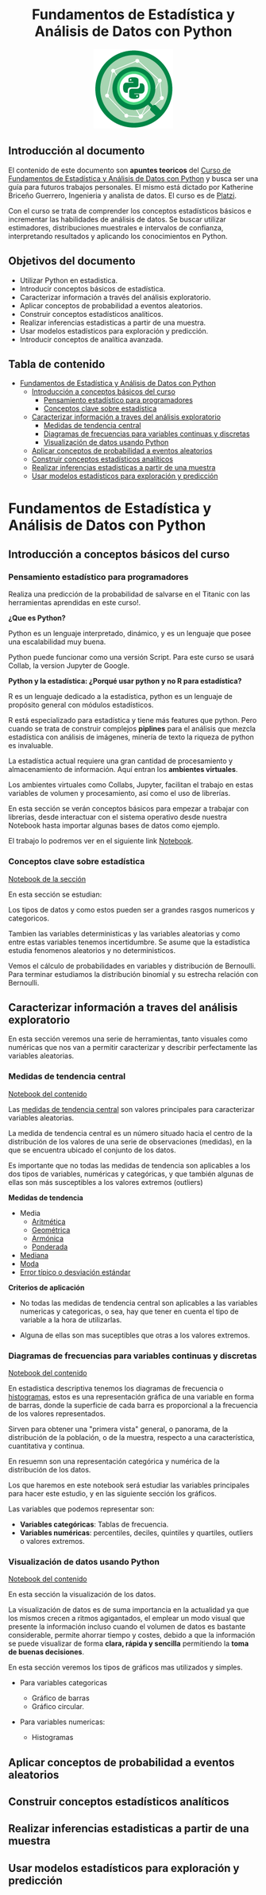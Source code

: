 
<div align="center">
    <h1>Fundamentos de Estadística y Análisis de Datos con Python</h1>
    <img src="readme_img/fundamentos-de-estadistica.png" width="">
</div>

## Introducción al documento

El contenido de este documento son **apuntes teoricos** del [Curso de Fundamentos de Estadística y Análisis de Datos con Python](https://platzi.com/cursos/estadistica-python/) y busca ser una guía para futuros trabajos personales. El mismo está dictado por Katherine Briceño Guerrero, Ingenieria y analista de datos. El curso es de [Platzi](https://platzi.com).

Con el curso se trata de comprender los conceptos estadísticos básicos e incrementar las habilidades de análisis de datos. Se buscar utilizar estimadores, distribuciones muestrales e intervalos de confianza, interpretando resultados y aplicando los conocimientos en Python.

## Objetivos del documento

- Utilizar Python en estadistica.
- Introducir conceptos básicos de estadística.
- Caracterizar información a través del análisis exploratorio.
- Aplicar conceptos de probabilidad a eventos aleatorios.
- Construir conceptos estadísticos analíticos.
- Realizar inferencias estadisticas a partir de una muestra.
- Usar modelos estadísticos para exploración y predicción.
- Introducir conceptos de analítica avanzada.

## Tabla de contenido

- [Fundamentos de Estadística y Análisis de Datos con Python](#fundamentos-de-estadística-y-análisis-de-datos-con-python)
  - [Introducción a conceptos básicos del curso](#introducción-a-conceptos-básicos-del-curso)
    - [Pensamiento estadístico para programadores](#pensamiento-estadístico-para-programadores)
    - [Conceptos clave sobre estadística](#conceptos-clave-sobre-estadística)
  - [Caracterizar información a traves del análisis exploratorio](#caracterizar-información-a-traves-del-análisis-exploratorio)
    - [Medidas de tendencia central](#medidas-de-tendencia-central)
    - [Diagramas de frecuencias para variables continuas y discretas](#diagramas-de-frecuencias-para-variables-continuas-y-discretas)
    - [Visualización de datos usando Python](#visualización-de-datos-usando-python)
  - [Aplicar conceptos de probabilidad a eventos aleatorios](#aplicar-conceptos-de-probabilidad-a-eventos-aleatorios)
  - [Construir conceptos estadísticos analíticos](#construir-conceptos-estadísticos-analíticos)
  - [Realizar inferencias estadisticas a partir de una muestra](#realizar-inferencias-estadisticas-a-partir-de-una-muestra)
  - [Usar modelos estadísticos para exploración y predicción](#usar-modelos-estadísticos-para-exploración-y-predicción)

# Fundamentos de Estadística y Análisis de Datos con Python

## Introducción a conceptos básicos del curso

### Pensamiento estadístico para programadores

Realiza una predicción de la probabilidad de salvarse en el Titanic con las herramientas aprendidas en este curso!.

**¿Que es Python?**

Python es un lenguaje interpretado, dinámico, y es un lenguaje que posee una escalabilidad muy buena.

Python puede funcionar como una versión Script. Para este curso se usará Collab, la version Jupyter de Google.

**Python y la estadística: ¿Porqué usar python y no R para estadística?**

R es un lenguaje dedicado a la estadística, python es un lenguaje de propósito general con módulos estadísticos.

R está especializado para estadística y tiene más features que python. Pero cuando se trata de construir complejos **piplines** para el análisis que mezcla estadística con análisis de imágenes, minería de texto la riqueza de python es invaluable.

La estadística actual requiere una gran cantidad de procesamiento y almacenamiento de información. Aquí entran los **ambientes virtuales**.

Los ambientes virtuales como Collabs, Jupyter, facilitan el trabajo en estas variables de volumen y procesamiento, así como el uso de librerías.

En esta sección se verán conceptos básicos para empezar a trabajar con librerias, desde interactuar con el sistema operativo desde nuestra Notebook hasta importar algunas bases de datos como ejemplo.

El trabajo lo podremos ver en el siguiente link [Notebook](https://github.com/francomanca93/fundamentos-de-estadistica-con-python/blob/basico/Conceptos%20b%C3%A1sicos%20del%20curso/1_Conceptos_b%C3%A1sicos.ipynb).

### Conceptos clave sobre estadística

[Notebook de la sección](https://github.com/francomanca93/fundamentos-de-estadistica-con-python/blob/basico/Conceptos%20b%C3%A1sicos%20del%20curso/2_Conceptos_clave_sobre_estad%C3%ADstica.ipynb)

En esta sección se estudian:

Los tipos de datos y como estos pueden ser a grandes rasgos numericos y categoricos.

Tambien las variables deterministicas y las variables aleatorias y como entre estas variables tenemos incertidumbre. Se asume que la estadística estudia fenomenos aleatorios y no deterministicos.

Vemos el cálculo de probabilidades en variables y distribución de Bernoulli. Para terminar estudiamos la distribución binomial y su estrecha relación con Bernoulli.

## Caracterizar información a traves del análisis exploratorio

En esta sección veremos una serie de herramientas, tanto visuales como numéricas que nos van a permitir caracterizar y describir perfectamente las variables aleatorias.

### Medidas de tendencia central

[Notebook del contenido](https://github.com/francomanca93/fundamentos-de-estadistica-con-python/blob/analisis-exploratorio/2.%20Caracterizar%20informaci%C3%B3n%20a%20traves%20del%20an%C3%A1lisis%20exploratorio/3_Medidas_de_tendencia_central.ipynb)

Las [medidas de tendencia central](https://es.wikipedia.org/wiki/Medidas_de_tendencia_central) son valores principales para caracterizar variables aleatorias.

La medida de tendencia central es un número situado hacia el centro de la distribución de los valores de una serie de observaciones (medidas), en la que se encuentra ubicado el conjunto de los datos.

Es importante que no todas las medidas de tendencia son aplicables a los dos tipos de variables, numéricas y categóricas, y que también algunas de ellas son más susceptibles a los valores extremos (outliers)

**Medidas de tendencia**

- Media
  - [Aritmética]((https://es.wikipedia.org/wiki/Media_aritm%C3%A9tica))
  - [Geométrica](https://es.wikipedia.org/wiki/Media_geom%C3%A9trica)
  - [Armónica](https://es.wikipedia.org/wiki/Media_arm%C3%B3nica)
  - [Ponderada](https://es.wikipedia.org/wiki/Media_ponderada)
- [Mediana](https://es.wikipedia.org/wiki/Mediana_(estad%C3%ADstica))
- [Moda](https://es.wikipedia.org/wiki/Moda_(estad%C3%ADstica))
- [Error típico o desviación estándar](https://es.wikipedia.org/wiki/Desviaci%C3%B3n_t%C3%ADpica)

**Criterios de aplicación**

- No todas las medidas de tendencia central son aplicables a las variables numericas y categoricas, o sea, hay que tener en cuenta el tipo de variable a la hora de utilizarlas.

- Alguna de ellas son mas suceptibles que otras a los valores extremos.

### Diagramas de frecuencias para variables continuas y discretas

[Notebook del contenido](https://github.com/francomanca93/fundamentos-de-estadistica-con-python/blob/analisis-exploratorio/2.%20Caracterizar%20informaci%C3%B3n%20a%20traves%20del%20an%C3%A1lisis%20exploratorio/4_Diagrama_de_frecuencias.ipynb)

En estadistica descriptiva tenemos los diagramas de frecuencia o [histogramas](https://es.wikipedia.org/wiki/Histograma), estos es una representación gráfica de una variable en forma de barras, donde la superficie de cada barra es proporcional a la frecuencia de los valores representados.

Sirven para obtener una "primera vista" general, o panorama, de la distribución de la población, o de la muestra, respecto a una característica, cuantitativa y continua.

En resuemn son una representación categórica y numérica de la distribución de los datos.

Los que haremos en este notebook será estudiar las variables principales para hacer este estudio, y en las siguiente sección los gráficos.

Las variables que podemos representar son:

- **Variables categóricas**: Tablas de frecuencia.
- **Variables numéricas**: percentiles, deciles, quintiles y quartiles, outliers o valores extremos.

### Visualización de datos usando Python

[Notebook del contenido]()

En esta sección la visualización de los datos.

La visualización de datos es de suma importancia en la actualidad ya que los mismos crecen a ritmos agigantados, el emplear un modo visual que presente la información incluso cuando el volumen de datos es bastante considerable, permite ahorrar tiempo y costes, debido a que la información se puede visualizar de forma **clara, rápida y sencilla** permitiendo la **toma de buenas decisiones**.

En esta sección veremos los tipos de gráficos mas utilizados y simples.

- Para variables categoricas
  - Gráfico de barras
  - Gráfico circular.

- Para variables numericas:
  - Histogramas

## Aplicar conceptos de probabilidad a eventos aleatorios

## Construir conceptos estadísticos analíticos

## Realizar inferencias estadisticas a partir de una muestra

## Usar modelos estadísticos para exploración y predicción
